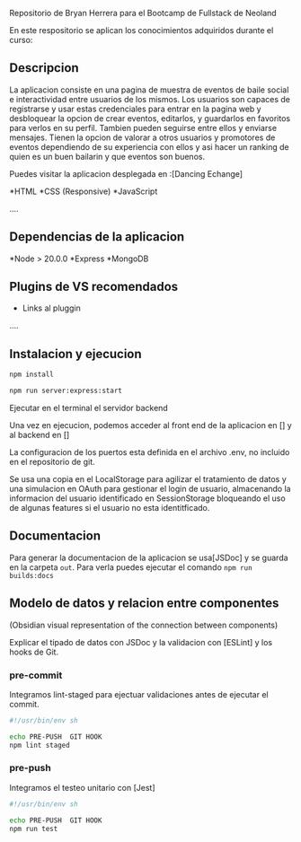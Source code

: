 Repositorio de Bryan Herrera para el Bootcamp de Fullstack de Neoland

En este respositorio se aplican los conocimientos adquiridos durante el curso:
## Descripcion

La aplicacion consiste en una pagina de muestra de eventos de baile social e interactividad entre usuarios de los mismos. Los  usuarios son capaces de registrarse y usar estas credenciales para entrar en la pagina web y desbloquear la opcion de crear eventos, editarlos, y guardarlos en favoritos para verlos en su perfil. Tambien pueden seguirse entre ellos y enviarse mensajes. Tienen la opcion de valorar a otros usuarios y promotores de eventos dependiendo de su experiencia con ellos y asi hacer un ranking de quien es un buen bailarin y que eventos son buenos.

Puedes visitar la aplicacion desplegada en :[Dancing Echange]


*HTML
*CSS (Responsive)
*JavaScript

....

## Dependencias de la aplicacion 

*Node > 20.0.0
*Express 
*MongoDB

## Plugins de VS recomendados 

* Links al pluggin 

....

## Instalacion y ejecucion 

 ```bash
npm install
```

 ```bash
npm run server:express:start
```

Ejecutar en el terminal el servidor backend

Una vez en ejecucion, podemos acceder al front end de la aplicacion en [] y al backend en []

La configuracion de los puertos esta definida en el archivo .env, no incluido en el repositorio de git.

Se usa una copia en el LocalStorage para agilizar el tratamiento de datos y una simulacion en OAuth para gestionar el login de usuario, almacenando la informacion del usuario identificado en SessionStorage bloqueando el uso de algunas features si el usuario no esta identitficado.

## Documentacion 

Para generar la documentacion de la aplicacion se usa[JSDoc] y se guarda en la carpeta ```out```. Para verla puedes ejecutar el comando ```npm run builds:docs```
 
## Modelo de datos y relacion entre componentes 

(Obsidian visual representation of the connection between components)

Explicar el tipado de datos con JSDoc y la validacion con [ESLint] y los hooks de Git.

### pre-commit

Integramos lint-staged para ejectuar validaciones antes de ejecutar el commit.

```bash
#!/usr/bin/env sh

echo PRE-PUSH  GIT HOOK
npm lint staged

```

### pre-push

Integramos el testeo unitario con [Jest]

```bash
#!/usr/bin/env sh

echo PRE-PUSH  GIT HOOK
npm run test

```